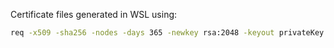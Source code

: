 ﻿Certificate files generated in WSL using:
```bash
req -x509 -sha256 -nodes -days 365 -newkey rsa:2048 -keyout privateKey.key -out certificate.crt
```